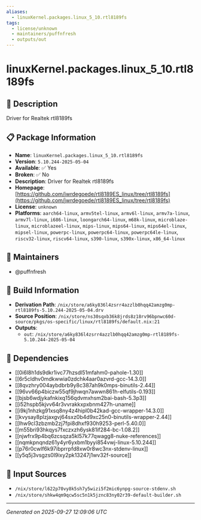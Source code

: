 ```yaml
---
aliases:
  - linuxKernel.packages.linux_5_10.rtl8189fs
tags:
  - license/unknown
  - maintainers/puffnfresh
  - outputs/out
---
```


# linuxKernel.packages.linux_5_10.rtl8189fs

## 📝 Description

Driver for Realtek rtl8189fs

## 📋 Package Information

- **Name**: `linuxKernel.packages.linux_5_10.rtl8189fs`
- **Version**: `5.10.244-2025-05-04`
- **Available**: ✅ Yes
- **Broken**: ✅ No
- **Description**: Driver for Realtek rtl8189fs
- **Homepage**: [https://github.com/jwrdegoede/rtl8189ES_linux/tree/rtl8189fs](https://github.com/jwrdegoede/rtl8189ES_linux/tree/rtl8189fs)
- **License**: `unknown`
- **Platforms**: `aarch64-linux`, `armv5tel-linux`, `armv6l-linux`, `armv7a-linux`, `armv7l-linux`, `i686-linux`, `loongarch64-linux`, `m68k-linux`, `microblaze-linux`, `microblazeel-linux`, `mips-linux`, `mips64-linux`, `mips64el-linux`, `mipsel-linux`, `powerpc-linux`, `powerpc64-linux`, `powerpc64le-linux`, `riscv32-linux`, `riscv64-linux`, `s390-linux`, `s390x-linux`, `x86_64-linux`
## 👥 Maintainers

- @puffnfresh


## 🔧 Build Information

- **Derivation Path**: `/nix/store/a6ky836l4zsrr4azzlb0hqq42amzg0mp-rtl8189fs-5.10.244-2025-05-04.drv`
- **Source Position**: `/nix/store/ns30sqxb36k8jrds8z18rv96bpnwc60d-source/pkgs/os-specific/linux/rtl8189fs/default.nix:21`
- **Outputs**:
  - `out`:  `/nix/store/a6ky836l4zsrr4azzlb0hqq42amzg0mp-rtl8189fs-5.10.244-2025-05-04`

## 🔗 Dependencies

- [[0i6l8h1ds9dkr1ivc77hzsdl51mfahm0-pahole-1.30]]
- [[6r5cldhv0mdkwwia0zdchk4aar0azvrd-gcc-14.3.0]]
- [[8qvzhry004aybdbrb9y8c387ah9k0mps-binutils-2.44]]
- [[96vv66p4biczw55qf9jhwqn7awwn861h-elfutils-0.193]]
- [[bjsb6wdjykafnkixq156qdvmxhsm2bai-bash-5.3p3]]
- [[i52hspb5kjvv64r3vvrakkxpxbnm427h-uname]]
- [[i9kj1nhzkg91xsq8ny4z4hipl0b42kad-gcc-wrapper-14.3.0]]
- [[kvysay8plzjaxgvj64sxz0b4d9xc25n0-binutils-wrapper-2.44]]
- [[lhw9cl3zbzmb2zj7fpi8dhxf930h9253-perl-5.40.0]]
- [[m55bri93hkqys7fxczxzh6ysk81if284-bc-1.08.2]]
- [[njwfrx9p4bq6zcsqza5kl57k77qwagg8-nuke-references]]
- [[nqmkpnqndz61y4yr6yxbm1byyi854vwj-linux-5.10.244]]
- [[p76r0cwlf6k97ibprrpfd8xw0r8wc3nx-stdenv-linux]]
- [[y5q5j3vsgzs0l9ixy2pk13247j1wv32f-source]]

## 📁 Input Sources

- `/nix/store/l622p70vy8k5sh7y5wizi5f2mic6ynpg-source-stdenv.sh`
- `/nix/store/shkw4qm9qcw5sc5n1k5jznc83ny02r39-default-builder.sh`

---
*Generated on 2025-09-27 12:09:06 UTC*

